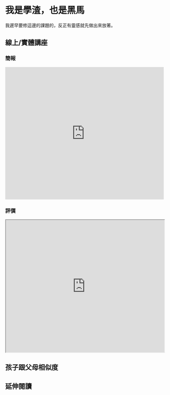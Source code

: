# 我是學渣，也是黑馬

我遲早要修這邊的課題的，反正有靈感就先做出來放著。


## 線上/實體講座

### 簡報

<LazySlide :isImmediate="true" shareLink="https://docs.google.com/presentation/d/1Tyw9GaK-FKUAondugENEesE9EDLR0DUlxXzGMoNoa0g/edit?usp=sharing">
    <iframe src="https://docs.google.com/presentation/d/e/2PACX-1vRu072hiqHksXUj0ve-VUUY8f2ZnI-OXqIFMgZKLis7-BcScvYzm3PueTAhK7pIm5kumwEMdw3v9ow2/embed?start=false&loop=false&delayms=3000" frameborder="0" width="100%" height="420" allowfullscreen="true" mozallowfullscreen="true" webkitallowfullscreen="true"></iframe>
</LazySlide>

### 評價

<iframe src="https://docs.google.com/spreadsheets/d/e/2PACX-1vRSH6fnws8Ewhmo22CQ9BSmhDI3sd8bxCzH3eNcWLPUbE-D2LsFFn5t8CAPp0nNWMB1CpRYBfH0UUZN/pubhtml?widget=true&amp;headers=false" width="100%" height="420"></iframe>

## 孩子跟父母相似度

<Heredity></Heredity>


## 延伸閱讀

<Books :modelValue="bookItems"></Books>

<script setup lang="ts">
import LazySlide from '../components/lazySlide.vue'
import Heredity from '../components/heredity.vue'
import Books from '../components/books.vue'

const bookItems = [
    {
        id: '11100874320',
        name: '黑馬思維：哈佛最推崇的人生計畫，教你成就更好的自己',
        desc: `<p>一個改變無數人生涯抉擇的權威研究：
哈佛大學「黑馬計畫」，
兩位曾中輟休學的「黑馬教授」，
指引你找到面對未來的最佳路徑，
成為最優秀的自己！</p>
`,
    },
    {
        id: '11100988640',
        name: '數據、真相與人生：前Google資料科學家用大數據，找出致富、職涯與婚姻的人生解答',
        desc: `<p>最會說故事的資料科學家，
用最幽默的語句、最驚奇的發現，
告訴你大數據不只是工作的利器，更是讓人生升級的工具！</p>
<p>在健康狀況、未來收入、教育程度……等方面，父母對子女的影響都出奇地小！
孟母三遷是對的？！選對小孩的成長環境，就能讓孩子的未來收入成長12％！
你讓孩子接觸到哪些人，比起為他做的任何決定，更可能改變他的一生。</p>
`,
    },
]
</script>
